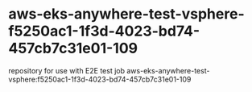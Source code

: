 # aws-eks-anywhere-test-vsphere-f5250ac1-1f3d-4023-bd74-457cb7c31e01-109
repository for use with E2E test job aws-eks-anywhere-test-vsphere:f5250ac1-1f3d-4023-bd74-457cb7c31e01-109
